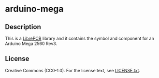 # arduino-mega

## Description

This is a [LibrePCB](https://librepcb.org) library and it contains the symbol and component for an Arduino Mega 2560 Rev3.

## License

Creative Commons (CC0-1.0). For the license text, see [LICENSE.txt](LICENSE.txt).

